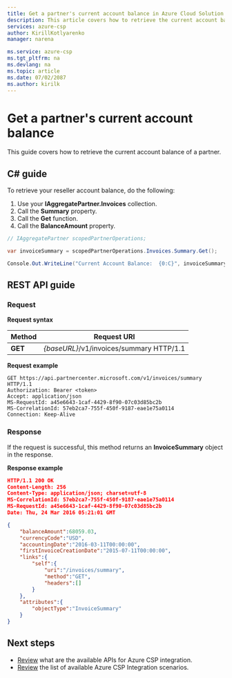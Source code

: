 ```yaml
---
title: Get a partner's current account balance in Azure Cloud Solution Provider (CSP) | Microsoft Docs
description: This article covers how to retrieve the current account balance of a partner.
services: azure-csp
author: KirillKotlyarenko
manager: narena

ms.service: azure-csp
ms.tgt_pltfrm: na
ms.devlang: na
ms.topic: article
ms.date: 07/02/2087
ms.author: kirilk
---
```


# Get a partner's current account balance

This guide covers how to retrieve the current account balance of a partner.

## C# guide

To retrieve your reseller account balance, do the following:

1. Use your **IAggregatePartner.Invoices** collection.
2. Call the **Summary** property. 
3. Call the **Get** function.
4. Call the **BalanceAmount** property.

```csharp
// IAggregatePartner scopedPartnerOperations;

var invoiceSummary = scopedPartnerOperations.Invoices.Summary.Get();

Console.Out.WriteLine("Current Account Balance:  {0:C}", invoiceSummary.BalanceAmount);
```

## REST API guide

### Request

**Request syntax**

|Method|Request URI|
|---|---|
|**GET**|*{baseURL}*/v1/invoices/summary HTTP/1.1|

**Request example**

```http
GET https://api.partnercenter.microsoft.com/v1/invoices/summary HTTP/1.1
Authorization: Bearer <token>
Accept: application/json
MS-RequestId: a45e6643-1caf-4429-8f90-07c03d85bc2b
MS-CorrelationId: 57eb2ca7-755f-450f-9187-eae1e75a0114
Connection: Keep-Alive
```

### Response

If the request is successful, this method returns an **InvoiceSummary** object in the response.

**Response example**

```json
HTTP/1.1 200 OK
Content-Length: 256
Content-Type: application/json; charset=utf-8
MS-CorrelationId: 57eb2ca7-755f-450f-9187-eae1e75a0114
MS-RequestId: a45e6643-1caf-4429-8f90-07c03d85bc2b
Date: Thu, 24 Mar 2016 05:21:01 GMT

{
    "balanceAmount":68059.03,
    "currencyCode":"USD",
    "accountingDate":"2016-03-11T00:00:00",
    "firstInvoiceCreationDate":"2015-07-11T00:00:00",
    "links":{
        "self":{
            "uri":"/invoices/summary",
            "method":"GET",
            "headers":[]
        }
    },
    "attributes":{
        "objectType":"InvoiceSummary"
    }
}
```

## Next steps

- [Review](../available-apis-overview.md) what are the available APIs for Azure CSP integration.
- [Review](../integration-scenarios-list.md) the list of available Azure CSP Integration scenarios.